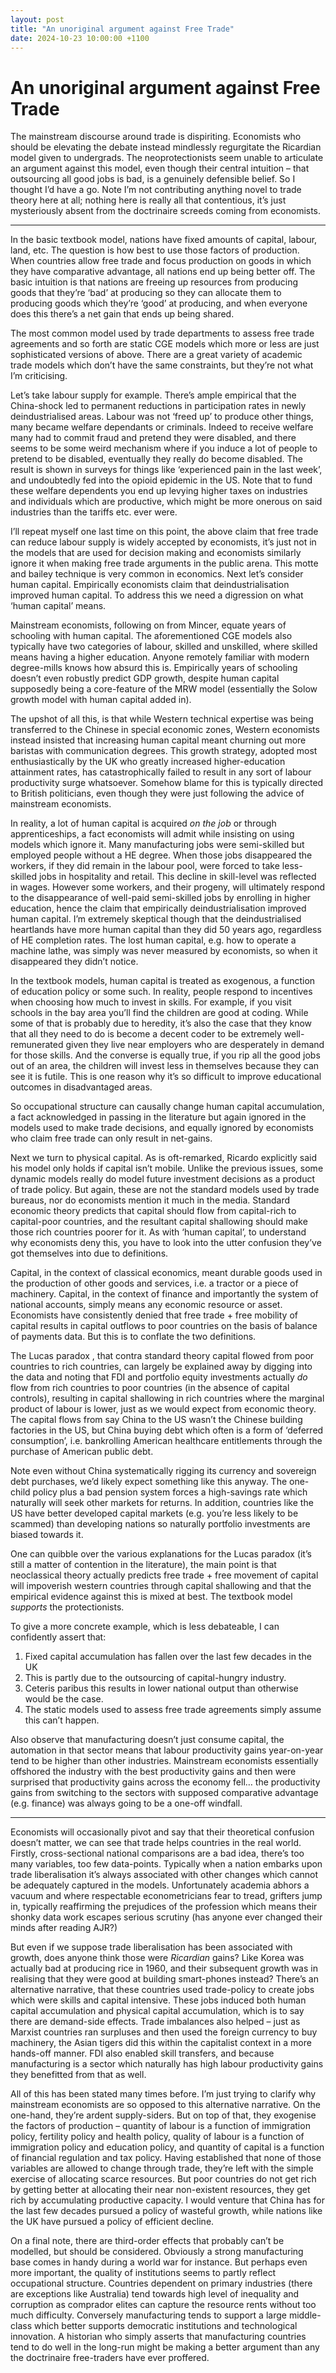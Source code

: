 ```yaml
---
layout: post
title: "An unoriginal argument against Free Trade"
date: 2024-10-23 10:00:00 +1100
---
```


# An unoriginal argument against Free Trade

The mainstream discourse around trade is dispiriting. Economists who should be elevating the debate instead mindlessly regurgitate the Ricardian model given to undergrads. The neoprotectionists seem unable to articulate an argument against this model, even though their central intuition – that outsourcing all good jobs is bad, is a genuinely defensible belief. So I thought I’d have a go. Note I’m not contributing anything novel to trade theory here at all; nothing here is really all that contentious, it’s just mysteriously absent from the doctrinaire screeds coming from economists.

***

In the basic textbook model, nations have fixed amounts of capital, labour, land, etc. The question is how best to use those factors of production. When countries allow free trade and focus production on goods in which they have comparative advantage, all nations end up being better off. The basic intuition is that nations are freeing up resources from producing goods that they’re ‘bad’ at producing so they can allocate them to producing goods which they’re ‘good’ at producing, and when everyone does this there’s a net gain that ends up being shared.

The most common model used by trade departments to assess free trade agreements and so forth are static CGE models which more or less are just sophisticated versions of above. There are a great variety of academic trade models which don’t have the same constraints, but they’re not what I’m criticising.

Let’s take labour supply for example. There’s ample empirical that the China-shock led to permanent reductions in participation rates in newly deindustrialised areas. Labour was not ‘freed up’ to produce other things, many became welfare dependants or criminals. Indeed to receive welfare many had to commit fraud and pretend they were disabled, and there seems to be some weird mechanism where if you induce a lot of people to pretend to be disabled, eventually they really do become disabled. The result is shown in surveys for things like ‘experienced pain in the last week’, and undoubtedly fed into the opioid epidemic in the US. Note that to fund these welfare dependents you end up levying higher taxes on industries and individuals which are productive, which might be more onerous on said industries than the tariffs etc. ever were.

I’ll repeat myself one last time on this point, the above claim that free trade can reduce labour supply is widely accepted by economists, it’s just not in the models that are used for decision making and economists similarly ignore it when making free trade arguments in the public arena. This motte and bailey technique is very common in economics.
Next let’s consider human capital. Empirically economists claim that deindustrialisation improved human capital. To address this we need a digression on what ‘human capital’ means. 

Mainstream economists, following on from Mincer, equate years of schooling with human capital. The aforementioned CGE models also typically have two categories of labour, skilled and unskilled, where skilled means having a higher education. Anyone remotely familiar with modern degree-mills knows how absurd this is. Empirically years of schooling doesn’t even robustly predict GDP growth, despite human capital supposedly being a core-feature of the MRW model (essentially the Solow growth model with human capital added in). 

The upshot of all this, is that while Western technical expertise was being transferred to the Chinese in special economic zones, Western economists instead insisted that increasing human capital meant churning out more baristas with communication degrees. This growth strategy, adopted most enthusiastically by the UK who greatly increased higher-education attainment rates, has catastrophically failed to result in any sort of labour productivity surge whatsoever. Somehow blame for this is typically directed to British politicians, even though they were just following the advice of mainstream economists. 

In reality, a lot of human capital is acquired *on the job* or through apprenticeships, a fact economists will admit while insisting on using models which ignore it. Many manufacturing jobs were semi-skilled but employed people without a HE degree. When those jobs disappeared the workers, if they did remain in the labour pool, were forced to take less-skilled jobs in hospitality and retail. This decline in skill-level was reflected in wages. However some workers, and their progeny, will ultimately respond to the disappearance of well-paid semi-skilled jobs by enrolling in higher education, hence the claim that empirically deindustrialisation improved human capital. I’m extremely skeptical though that the deindustrialised heartlands have more human capital than they did 50 years ago, regardless of HE completion rates. The lost human capital, e.g. how to operate a machine lathe, was simply was never measured by economists, so when it disappeared they didn’t notice.

In the textbook models, human capital is treated as exogenous, a function of education policy or some such. In reality, people respond to incentives when choosing how much to invest in skills. For example, if you visit schools in the bay area you’ll find the children are good at coding. While some of that is probably due to heredity, it’s also the case that they know that all they need to do is become a decent coder to be extremely well-remunerated given they live near employers who are desperately in demand for those skills. And the converse is equally true, if you rip all the good jobs out of an area, the children will invest less in themselves because they can see it is futile. This is one reason why it’s so difficult to improve educational outcomes in disadvantaged areas.

So occupational structure can causally change human capital accumulation, a fact acknowledged in passing in the literature but again ignored in the models used to make trade decisions, and equally ignored by economists who claim free trade can only result in net-gains. 

Next we turn to physical capital. As is oft-remarked, Ricardo explicitly said his model only holds if capital isn’t mobile. Unlike the previous issues, some dynamic models really do model future investment decisions as a product of trade policy. But again, these are not the standard models used by trade bureaus, nor do economists mention it much in the media. Standard economic theory predicts that capital should flow from capital-rich to capital-poor countries, and the resultant capital shallowing should make those rich countries poorer for it. As with ‘human capital’, to understand why economists deny this, you have to look into the utter confusion they’ve got themselves into due to definitions.

Capital, in the context of classical economics, meant durable goods used in the production of other goods and services, i.e. a tractor or a piece of machinery. Capital, in the context of finance and importantly the system of national accounts, simply means any economic resource or asset. Economists have consistently denied that free trade + free mobility of capital results in capital outflows to poor countries on the basis of balance of payments data. But this is to conflate the two definitions.

The Lucas paradox , that contra standard theory capital flowed from poor countries to rich countries, can largely be explained away by digging into the data and noting that FDI and portfolio equity investments actually *do* flow from rich countries to poor countries (in the absence of capital controls), resulting in capital shallowing in rich countries where the marginal product of labour is lower, just as we would expect from economic theory. The capital flows from say China to the US wasn’t the Chinese building factories in the US, but China buying debt which often is a form of ‘deferred consumption’, i.e. bankrolling American healthcare entitlements through the purchase of American public debt. 

Note even without China systematically rigging its currency and sovereign debt purchases, we’d likely expect something like this anyway. The one-child policy plus a bad pension system forces a high-savings rate which naturally will seek other markets for returns. In addition, countries like the US have better developed capital markets (e.g. you’re less likely to be scammed) than developing nations so naturally portfolio investments are biased towards it. 

One can quibble over the various explanations for the Lucas paradox (it’s still a matter of contention in the literature), the main point is that neoclassical theory actually predicts free trade + free movement of capital will impoverish western countries through capital shallowing and that the empirical evidence against this is mixed at best. The textbook model *supports* the protectionists. 

To give a more concrete example, which is less debateable, I can confidently assert that: 
1.	Fixed capital accumulation has fallen over the last few decades in the UK
2.	This is partly due to the outsourcing of capital-hungry industry.
3.	Ceteris paribus this results in lower national output than otherwise would be the case.
4.	The static models used to assess free trade agreements simply assume this can’t happen.

Also observe that manufacturing doesn’t just consume capital, the automation in that sector means that labour productivity gains year-on-year tend to be higher than other industries. Mainstream economists essentially offshored the industry with the best productivity gains and then were surprised that productivity gains across the economy fell… the productivity gains from switching to the sectors with supposed comparative advantage (e.g. finance) was always going to be a one-off windfall.  

***

Economists will occasionally pivot and say that their theoretical confusion doesn’t matter, we can see that trade helps countries in the real world. Firstly, cross-sectional national comparisons are a bad idea, there’s too many variables, too few data-points. Typically when a nation embarks upon trade liberalisation it’s always associated with other changes which cannot be adequately captured in the models. Unfortunately academia abhors a vacuum and where respectable econometricians fear to tread, grifters jump in, typically reaffirming the prejudices of the profession which means their shonky data work escapes serious scrutiny (has anyone ever changed their minds after reading AJR?) 

But even if we suppose trade liberalisation has been associated with growth, does anyone think those were *Ricardian* gains? Like Korea was actually bad at producing rice in 1960, and their subsequent growth was in realising that they were good at building smart-phones instead? There’s an alternative narrative, that these countries used trade-policy to create jobs which were skills and capital intensive. These jobs induced both human capital accumulation and physical capital accumulation, which is to say there are demand-side effects. Trade imbalances also helped – just as Marxist countries ran surpluses and then used the foreign currency to buy machinery, the Asian tigers did this within the capitalist context in a more hands-off manner. FDI also enabled skill transfers, and because manufacturing is a sector which naturally has high labour productivity gains they benefitted from that as well. 

All of this has been stated many times before. I’m just trying to clarify why mainstream economists are so opposed to this alternative narrative. On the one-hand, they’re ardent supply-siders. But on top of that, they exogenise the factors of production – quantity of labour is a function of immigration policy, fertility policy and health policy, quality of labour is a function of immigration policy and education policy, and quantity of capital is a function of financial regulation and tax policy. Having established that none of those variables are allowed to change through trade, they’re left with the simple exercise of allocating scarce resources. But poor countries do not get rich by getting better at allocating their near non-existent resources, they get rich by accumulating productive capacity. I would venture that China has for the last few decades pursued a policy of wasteful growth, while nations like the UK have pursued a policy of efficient decline. 

On a final note, there are third-order effects that probably can’t be modelled, but should be considered. Obviously a strong manufacturing base comes in handy during a world war for instance. But perhaps even more important, the quality of institutions seems to partly reflect occupational structure. Countries dependent on primary industries (there are exceptions like Australia) tend towards high level of inequality and corruption as comprador elites can capture the resource rents without too much difficulty. Conversely manufacturing tends to support a large middle-class which better supports democratic institutions and technological innovation. A historian who simply asserts that manufacturing countries tend to do well in the long-run might be making a better argument than any the doctrinaire free-traders have ever proffered.  










   




 

